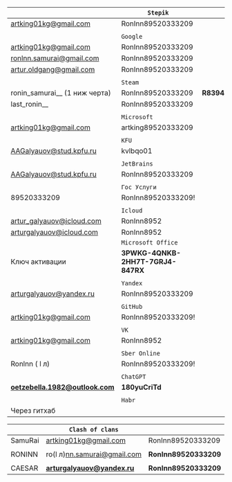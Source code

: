 

|                                 | `Stepik`                          |            |
| ------------------------------- | --------------------------------- | ---------- |
| artking01kg@gmail.com           | RonInn89520333209                 |            |
|                                 |                                   |            |
|                                 | `Google`                          |            |
| artking01kg@gmail.com           | RonInn89520333209                 |            |
| ronlnn.samurai@gmail.com        | RonInn89520333209                 |            |
| artur.oldgang@gmail.com         | RonInn89520333209                 |            |
|                                 |                                   |            |
|                                 | `Steam`                           |            |
| ronin_samurai__ (1 ниж черта)   | RonInn89520333209                 | **R83945** |
| last_ronin__                    | RonInn89520333209                 |            |
|                                 |                                   |            |
|                                 | `Microsoft`                       |            |
| artking01kg@gmail.com           | artking89520333209                |            |
|                                 |                                   |            |
|                                 | `KFU`                             |            |
| AAGalyauov@stud.kpfu.ru         | kvlbqo01                          |            |
|                                 |                                   |            |
|                                 | `JetBrains`                       |            |
| AAGalyauov@stud.kpfu.ru         | RonInn89520333209                 |            |
|                                 |                                   |            |
|                                 | `Гос Услуги`                      |            |
| 89520333209                     | RonInn89520333209!                |            |
|                                 |                                   |            |
|                                 | `Icloud`                          |            |
| artur_galyauov@icloud.com       | RonInn8952                        |            |
| arturgalyauov@icloud.com        | RonInn8952                        |            |
|                                 | `Microsoft Office`                |            |
| Ключ активации                  | **3PWKG-4QNKB-2HH7T-7GRJ4-847RX** |            |
|                                 |                                   |            |
|                                 | `Yandex`                          |            |
| arturgalyauov@yandex.ru         | RonInn89520333209                 |            |
|                                 |                                   |            |
|                                 | `GitHub`                          |            |
| artking01kg@gmail.com           | RonInn89520333209!                |            |
|                                 |                                   |            |
|                                 | `VK`                              |            |
| artking01kg@gmail.com           | RonInn8952                        |            |
|                                 |                                   |            |
|                                 | `Sber Online`                     |            |
| Ronlnn (  l л)                  | RonInn89520333209!                |            |
|                                 |                                   |            |
|                                 | `ChatGPT`                         |            |
| **oetzebella.1982@outlook.com** | **180yuCriTd**                    |            |
|                                 |                                   |            |
|                                 | `Habr`                            |            |
| Через гитхаб                    |                                   |            |

















|         | `Clash of clans`                                              |                       |
| ------- | ------------------------------------------------------------- | --------------------- |
| SamuRai | artking01kg@gmail.com                                         | RonInn89520333209     |
|         |                                                               |                       |
| RONINN  | ro(l л)nn.samurai@gmail.com                                   | **RonInn89520333209** |
|         |                                                               |                       |
| CAESAR  | **[arturgalyauov@yandex.ru](mailto:arturgalyauov@yandex.ru)** | **RonInn89520333209** |
